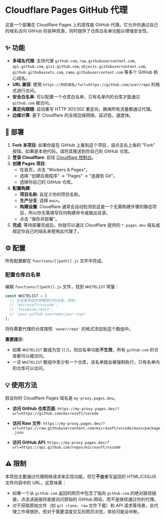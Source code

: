 # Cloudflare Pages GitHub 代理

这是一个部署在 Cloudflare Pages 上的高性能 GitHub 代理。它允许你通过自己的域名访问 GitHub 的各种资源，同时提供了仓库白名单功能以增强安全性。

## ✨ 功能

- **多域名代理**: 支持代理 `github.com`, `raw.githubusercontent.com`, `api.github.com`, `gist.github.com`, `objects.githubusercontent.com`, `github.githubassets.com`, `camo.githubusercontent.com` 等多个 GitHub 核心域名。
- **URL 兼容**: 使用 `https://你的域名/?url=https://github.com/user/repo` 的格式进行访问。
- **安全白名单**: 可以配置一个仓库白名单，只有名单内的仓库才能通过 `github.com` 被访问。
- **重定向跟随**: 自动重写 HTTP 301/302 重定向，确保所有流量都通过代理。
- **边缘计算**: 基于 Cloudflare 的全球边缘网络，延迟低，速度快。

## 🚀 部署

1.  **Fork 本项目**: 如果你是在 GitHub 上看到这个项目，请点击右上角的 "Fork" 按钮。如果是本地代码，请将其推送到你自己的 GitHub 仓库。
2.  **登录 Cloudflare**: 前往 [Cloudflare 控制台](https://dash.cloudflare.com/)。
3.  **创建 Pages 项目**:
    - 在首页，点击 "Workers & Pages"。
    - 选择 "创建应用程序" -> "Pages" -> "连接到 Git"。
    - 选择你自己的 GitHub 仓库。
4.  **配置构建**:
    - **项目名称**: 自定义你的项目名称。
    - **生产分支**: 选择 `main`。
    - **构建设置**: Cloudflare 通常会自动检测到这是一个无需构建步骤的静态项目，所以你无需填写任何构建命令或输出目录。
    - 点击 "保存并部署"。
5.  **完成**: 等待部署完成后，你就可以通过 Cloudflare 提供的 `*.pages.dev` 域名或绑定你自己的域名来使用此代理了。

## ⚙️ 配置

所有配置都在 `functions/[[path]].js` 文件中完成。

### 配置仓库白名单

编辑 `functions/[[path]].js` 文件，找到 `WHITELIST` 常量：

```javascript
const WHITELIST = [
  // 在这里添加你想要放行的仓库，例如:
  // 'microsoft/vscode',
  // 'facebook/react',
  // 'your-github-username/your-repo'
];
```

将你需要代理的仓库按照 `'owner/repo'` 的格式添加到这个数组中。

**重要提示**:
- 如果 `WHITELIST` 数组为空 (`[]`)，则白名单功能**不生效**，所有 `github.com` 的仓库都可以被访问。
- 一旦 `WHITELIST` 数组中至少有一个仓库，该名单就会被强制执行，只有名单内的仓库可以访问。

## 💡 使用方法

假设你的 Cloudflare Pages 域名是 `my-proxy.pages.dev`。

- **访问 GitHub 仓库页面**:
  `https://my-proxy.pages.dev/?url=https://github.com/microsoft/vscode`

- **访问 Raw 文件**:
  `https://my-proxy.pages.dev/?url=https://raw.githubusercontent.com/microsoft/vscode/main/package.json`

- **访问 GitHub API**:
  `https://my-proxy.pages.dev/?url=https://api.github.com/repos/microsoft/vscode`

## ⚠️ 限制

本项目主要通过代理网络请求来实现功能，但它**不会**重写返回的 HTML/CSS/JS 文件内容中的 URL。这意味着：

- 如果一个从 `github.com` 返回的网页中包含了指向 `github.com` 的绝对路径链接，点击该链接将直接访问原始的 GitHub 网站，而不是继续通过你的代理。
- 对于获取原始文件（如 `git clone`、`raw` 文件下载）和 API 请求等场景，此代理工作得很好。但对于需要深度交互的网页浏览，体验可能会中断。
